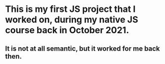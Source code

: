 # This is my first JS project that I worked on, during my native JS course back in October 2021.

## It is not at all semantic, but it worked for me back then.
